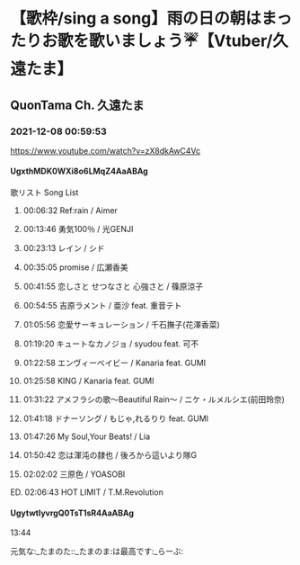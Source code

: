 # 【歌枠/sing a song】雨の日の朝はまったりお歌を歌いましょう☔【Vtuber/久遠たま】

## QuonTama Ch. 久遠たま

### 2021-12-08 00:59:53

https://www.youtube.com/watch?v=zX8dkAwC4Vc

#### UgxthMDK0WXi8o6LMqZ4AaABAg

歌リスト  Song List

01. 00:06:32  Ref:rain / Aimer

02. 00:13:46  勇気100％ / 光GENJI

03. 00:23:13  レイン / シド

04. 00:35:05  promise / 広瀬香美

05. 00:41:55  恋しさと せつなさと 心強さと / 篠原涼子

06. 00:54:55  吉原ラメント / 亜沙 feat. 重音テト

07. 01:05:56  恋愛サーキュレーション / 千石撫子(花澤香菜)

08. 01:19:20  キュートなカノジョ / syudou feat. 可不

09. 01:22:58  エンヴィーベイビー / Kanaria feat. GUMI

10. 01:25:58  KING / Kanaria feat. GUMI

11. 01:31:22  アメフラシの歌～Beautiful Rain～ / ニケ・ルメルシエ(前田玲奈)

12. 01:41:18  ドナーソング / もじゃ,れるりり feat. GUMI

13. 01:47:26  My Soul,Your Beats! / Lia

14. 01:50:42  恋は渾沌の隷也 / 後ろから這いより隊G

15. 02:02:02  三原色 / YOASOBI

ED. 02:06:43  HOT LIMIT / T.M.Revolution



#### UgytwtlyvrgQ0TsT1sR4AaABAg

13:44

元気な:_たまのた::_たまのま:は最高です:_らーぶ:

